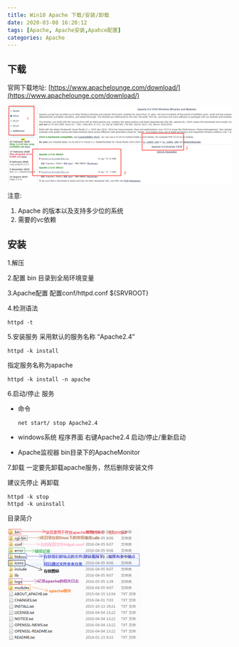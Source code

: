 ```yaml
---
title: Win10 Apache 下载/安装/卸载
date: 2020-03-08 16:20:12
tags: [Apache, Apache安装,Apahce配置]
categories: Apache
---
```


## 下载

官网下载地址:
[https://www.apachelounge.com/download/](https://www.apachelounge.com/download/)

<!--more-->

![](win10apache/20200308162340.png)

注意:

1. Apache 的版本以及支持多少位的系统  
2. 需要的vc依赖

## 安装

1.解压

2.配置 bin 目录到全局环境变量

3.Apache配置
配置conf/httpd.conf ${SRVROOT}

4.检测语法

```
httpd -t
```

5.安装服务
采用默认的服务名称 “Apache2.4”

```
httpd -k install
```

指定服务名称为apache

```
httpd -k install -n apache
```

6.启动/停止 服务

* 命令
  
  ```
  net start/ stop Apache2.4
  ```

* windows系统
  程序界面 右键Apache2.4 启动/停止/重新启动

* Apache监视器
  bin目录下的ApacheMonitor

7.卸载
一定要先卸载apache服务，然后删除安装文件

建议先停止 再卸载

```
httpd -k stop
httpd -k uninstall
```

目录简介

![loading-ag-8092](win10apache/20160505100706326.png)
